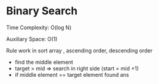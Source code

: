 # Binary Search
Time Complexity: O(log N)

Auxiliary Space: O(1)

 Rule
 work in sort array , ascending order, descending order
 -  find the middle element
 - target > mid => search in right side (start = mid +1)
 - if middle element == target element found ans 